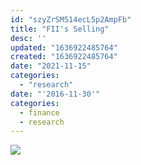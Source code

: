 ```yaml
---
id: "szyZrSM514ecL5p2AmpFb"
title: "FII's Selling"
desc: ''
updated: "1636922485764"
created: "1636922485764"
date: "2021-11-15"
categories: 
  - "research"
date: "'2016-11-30'"
categories:
  - finance
  - research
---
```


![](http://i0.wp.com/aakashkathuria.files.wordpress.com/2016/11/img-20161126-wa0010-1.jpg?w=528)
